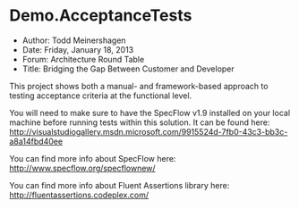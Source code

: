 Demo.AcceptanceTests
====================

- Author:		Todd Meinershagen  
- Date:		Friday, January 18, 2013  
- Forum:		Architecture Round Table  
- Title:		Bridging the Gap Between Customer and Developer  
  
This project shows both a manual- and framework-based approach to testing acceptance criteria at the functional level.  
  
You will need to make sure to have the SpecFlow v1.9 installed on your local machine before running tests within this solution.  It can be found here:  
http://visualstudiogallery.msdn.microsoft.com/9915524d-7fb0-43c3-bb3c-a8a14fbd40ee  
  
You can find more info about SpecFlow here:  
http://www.specflow.org/specflownew/  
  
You can find more info about Fluent Assertions library here:  
http://fluentassertions.codeplex.com/